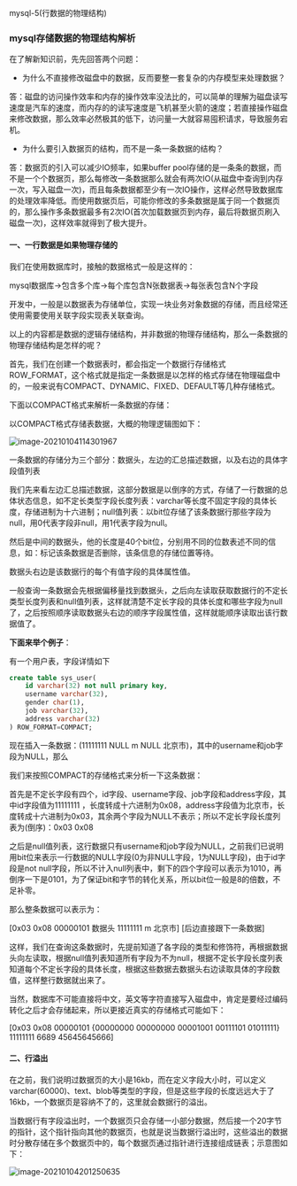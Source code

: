 mysql-5(行数据的物理结构)

### mysql存储数据的物理结构解析

在了解新知识前，先先回答两个问题：

- 为什么不直接修改磁盘中的数据，反而要整一套复杂的内存模型来处理数据？

答：磁盘的访问操作效率和内存的操作效率没法比的，可以简单的理解为磁盘读写速度是汽车的速度，而内存的的读写速度是飞机甚至火箭的速度；若直接操作磁盘来修改数据，那么效率必然极其的低下，访问量一大就容易囤积请求，导致服务宕机。

- 为什么要引入数据页的结构，而不是一条一条数据的结构？

答：数据页的引入可以减少IO频率，如果buffer pool存储的是一条条的数据，而不是一个个数据页，那么每修改一条数据那么就会有两次IO(从磁盘中查询到内存一次，写入磁盘一次)，而且每条数据都至少有一次IO操作，这样必然导致数据库的处理效率降低。而使用数据页后，可能你修改的多条数据是属于同一个数据页的，那么操作多条数据最多有2次IO(首次加载数据页到内存，最后将数据页刷入磁盘一次)，这样效率就得到了极大提升。

#### 一、一行数据是如果物理存储的

我们在使用数据库时，接触的数据格式一般是这样的：

mysql数据库->包含多个库->每个库包含N张数据表->每张表包含N个字段

开发中，一般是以数据表为存储单位，实现一块业务对象数据的存储，而且经常还使用需要使用关联字段实现表关联查询。

以上的内容都是数据的逻辑存储结构，并非数据的物理存储结构，那么一条数据的物理存储结构是怎样的呢？

首先，我们在创建一个数据表时，都会指定一个数据行存储格式ROW_FORMAT，这个格式就是指定一条数据是以怎样的格式存储在物理磁盘中的，一般来说有COMPACT、DYNAMIC、FIXED、DEFAULT等几种存储格式。

下面以COMPACT格式来解析一条数据的存储：

以COMPACT格式存储表数据，大概的物理逻辑图如下：

![image-20210104114301967](https://alex-img-1253982387.cos.ap-nanjing.myqcloud.com/Typora/20210104114302.png)

一条数据的存储分为三个部分：数据头，左边的汇总描述数据，以及右边的具体字段值列表

我们先来看左边汇总描述数据，这部分数据是以倒序的方式，存储了一行数据的总体状态信息，如不定长类型字段长度列表：varchar等长度不固定字段的具体长度，存储进制为十六进制；null值列表：以bit位存储了该条数据行那些字段为null，用0代表字段非null，用1代表字段为null。

然后是中间的数据头，他的长度是40个bit位，分别用不同的位数表述不同的信息，如：标记该条数据是否删除，该条信息的存储位置等待。

数据头右边是该数据行的每个有值字段的具体属性值。

一般查询一条数据会先根据偏移量找到数据头，之后向左读取获取数据行的不定长类型长度列表和null值列表，这样就清楚不定长字段的具体长度和哪些字段为null了，之后按照顺序读取数据头右边的顺序字段属性值，这样就能顺序读取出该行数据值了。

**下面来举个例子**：

有一个用户表，字段详情如下

```sql
create table sys_user(
	id varchar(32) not null primary key,
    username varchar(32),
    gender char(1),
    job varchar(32),
    address varchar(32)
) ROW_FORMAT=COMPACT;
```

现在插入一条数据：(11111111   NULL   m    NULL   北京市)，其中的username和job字段为NULL，那么

我们来按照COMPACT的存储格式来分析一下这条数据：

首先是不定长字段有四个，id字段、username字段、job字段和address字段，其中id字段值为11111111 ，长度转成十六进制为0x08，address字段值为北京市，长度转成十六进制为0x03，其余两个字段为NULL不表示；所以不定长字段长度列表为(倒序)：0x03   0x08

之后是null值列表，这行数据只有username和job字段为NULL，之前我们已说明用bit位来表示一行数据的NULL字段(0为非NULL字段，1为NULL字段)，由于id字段是not null字段，所以不计入null列表中，剩下的四个字段可以表示为1010，再倒序一下是0101，为了保证bit和字节的转化关系，所以bit位一般是8的倍数，不足补零。

那么整条数据可以表示为：

[0x03   0x08 00000101  数据头   11111111   m   北京市]  [后边直接跟下一条数据]

这样，我们在查询这条数据时，先提前知道了各字段的类型和修饰符，再根据数据头向左读取，根据null值列表知道所有字段为不为null，根据不定长字段长度列表知道每个不定长字段的具体长度，根据这些数据去数据头右边读取具体的字段数值，这样整行数据就出来了。

当然，数据库不可能直接将中文，英文等字符直接写入磁盘中，肯定是要经过编码转化之后才会存储起来，所以更接近真实的存储格式可能如下：

[0x03   0x08 00000101 {00000000 00000000 00001001 00111101 01011111}   11111111   6689   45645645666] 

#### 二、行溢出

在之前，我们说明过数据页的大小是16kb，而在定义字段大小时，可以定义varchar(60000)、text、blob等类型的字段，但是这些字段的长度远远大于了16kb，一个数据页是容纳不了的，这里就会数据行的溢出。

当数据行有字段溢出时，一个数据页只会存储一小部分数据，然后接一个20字节的指针，这个指针指向其他的数据页，也就是说当数据行溢出时，这些溢出的数据时分散存储在多个数据页中的，每个数据页通过指针进行连接组成链表；示意图如下：

![image-20210104201250635](https://alex-img-1253982387.cos.ap-nanjing.myqcloud.com/Typora/20210104201259.png)